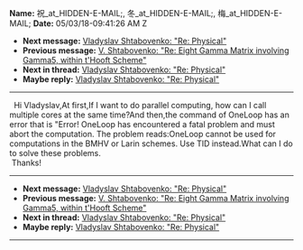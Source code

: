 **Name:** 祝_at_HIDDEN-E-MAIL;, 冬_at_HIDDEN-E-MAIL;, 梅_at_HIDDEN-E-MAIL;
**Date:** 05/03/18-09:41:26 AM Z

  - **Next message:** [Vladyslav Shtabovenko: "Re: Physical"](1410.html)
  - **Previous message:** [V. Shtabovenko: "Re: Eight Gamma Matrix
    involving Gamma5, within t'Hooft Scheme"](1408.html)
  - **Next in thread:** [Vladyslav Shtabovenko: "Re:
    Physical"](1410.html)
  - **Maybe reply:** [Vladyslav Shtabovenko: "Re: Physical"](1410.html)

-----

  Hi Vladyslav,At first,If I want to do parallel computing, how can I
call multiple cores at the same time?And then,the command of OneLoop has
an error that is "Error\! OneLoop has encountered a fatal problem and
must abort the computation. The problem reads:OneLoop cannot be used for
computations in the BMHV or Larin schemes. Use TID instead.What can I do
to solve these problems.  
 Thanks\!  

-----

  - **Next message:** [Vladyslav Shtabovenko: "Re: Physical"](1410.html)
  - **Previous message:** [V. Shtabovenko: "Re: Eight Gamma Matrix
    involving Gamma5, within t'Hooft Scheme"](1408.html)
  - **Next in thread:** [Vladyslav Shtabovenko: "Re:
    Physical"](1410.html)
  - **Maybe reply:** [Vladyslav Shtabovenko: "Re: Physical"](1410.html)

-----

